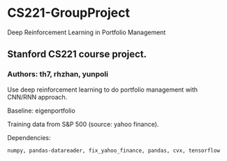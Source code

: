 # CS221-GroupProject 

Deep Reinforcement Learning in Portfolio Management


## Stanford CS221 course project.

### Authors: th7, rhzhan, yunpoli

Use deep reinforcement learning to do portfolio management with CNN/RNN approach. 

Baseline: eigenportfolio

Training data from S&P 500 (source: yahoo finance).

Dependencies:
```
numpy, pandas-datareader, fix_yahoo_finance, pandas, cvx, tensorflow
```

